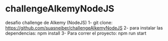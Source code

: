 # challengeAlkemyNodeJS
desafio challenge de Alkemy (NodeJS)
1- git clone: https://github.com/suasneiber/challengeAlkemyNodeJS
2- para instalar las dependencias: npm install 
3- Para correr el proyecto: npm run start
